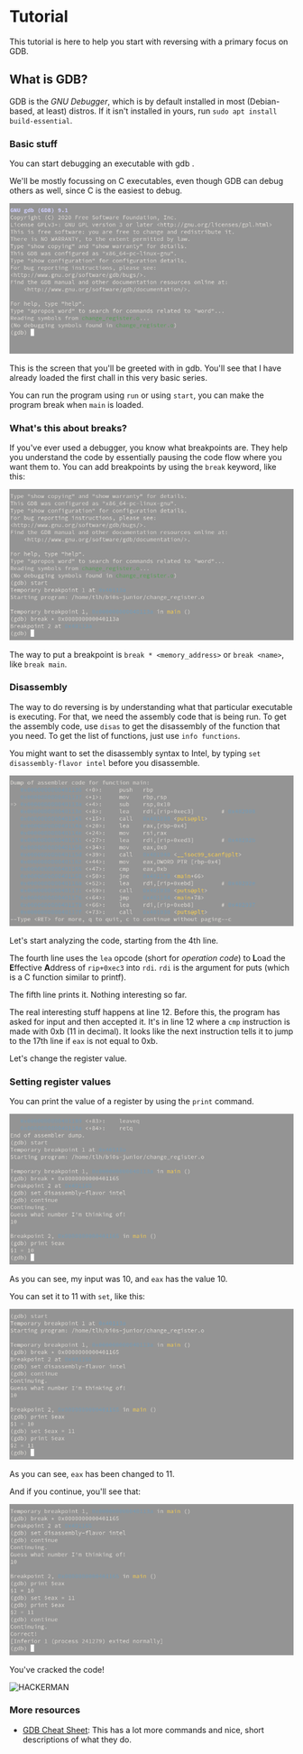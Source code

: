 # Tutorial

This tutorial is here to help you start with reversing with a primary focus on GDB.

## What is GDB?

GDB is the _GNU Debugger_, which is by default installed in most (Debian-based, at least) distros. If it isn't installed in yours, run `sudo apt install build-essential`. 

### Basic stuff

You can start debugging an executable with gdb <file name>.

We'll be mostly focussing on C executables, even though GDB can debug others as well, since C is the easiest to debug.

![GDB start](./Tutorial_images/1.png)

This is the screen that you'll be greeted with in gdb. You'll see that I have already loaded the first chall in this very basic series.

You can run the program using `run` or using `start`, you can make the program break when `main` is loaded.

### What's this about breaks?

If you've ever used a debugger, you know what breakpoints are. They help you understand the code by essentially pausing the code flow where you want them to. You can add breakpoints by using the `break` keyword, like this:

![Breakpoints](./Tutorial_images/2.png)

The way to put a breakpoint is `break * <memory_address>` or `break <name>`, like `break main`.

### Disassembly

The way to do reversing is by understanding what that particular executable is executing. For that, we need the assembly code that is being run. To get the assembly code, use `disas` to get the disassembly of the function that you need. To get the list of functions, just use `info functions`.

You might want to set the disassembly syntax to Intel, by typing `set disassembly-flavor intel` before you disassemble.

![Disassembly of main()](./Tutorial_images/3.png)

Let's start analyzing the code, starting from the 4th line. 

The fourth line uses the `lea` opcode (short for _operation code_) to **L**oad the **E**ffective **A**ddress of `rip+0xec3` into `rdi`. `rdi` is the argument for puts (which is a C function similar to printf).

The fifth line prints it. Nothing interesting so far.

The real interesting stuff happens at line 12. Before this, the program has asked for input and then accepted it. It's in line 12 where a `cmp` instruction is made with 0xb (11 in decimal). It looks like the next instruction tells it to jump to the 17th line if `eax` is not equal to 0xb.

Let's change the register value.

### Setting register values

You can print the value of a register by using the `print` command.

![print usage](./Tutorial_images/4.png)

As you can see, my input was 10, and `eax` has the value 10.

You can set it to 11 with `set`, like this:

![set usage](./Tutorial_images/5.png)

As you can see, `eax` has been changed to 11.

And if you continue, you'll see that:

![done](./Tutorial_images/6.png)

You've cracked the code!

![HACKERMAN](https://i.kym-cdn.com/photos/images/original/001/176/251/4d7.png)

### More resources

- [GDB Cheat Sheet](https://darkdust.net/files/GDB%20Cheat%20Sheet.pdf): This has a lot more commands and nice, short descriptions of what they do.


